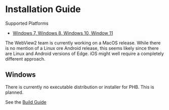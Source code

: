 ﻿# Installation Guide

Supported Platforms

* [Windows 7, Windows 8, Windows 10, Window 11](#windows)

The WebView2 team is currently working on a MacOS release. While there is no mention of 
a Linux ore Android release, this seems likely since there are Linux and Android versions
of Edge. iOS might well require a completely different approach.

## Windows

There is currently no executable distribution or installer for PHB. This is planned.

See the [Build Guide](BuildGuide.md)